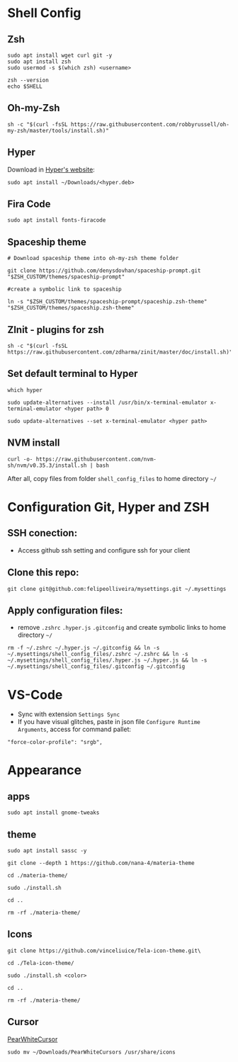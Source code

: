 # Shell Config

## Zsh

```
sudo apt install wget curl git -y
sudo apt install zsh
sudo usermod -s $(which zsh) <username>

zsh --version
echo $SHELL
```

## Oh-my-Zsh

```
sh -c "$(curl -fsSL https://raw.githubusercontent.com/robbyrussell/oh-my-zsh/master/tools/install.sh)"
```

## Hyper

Download in [Hyper's website](https://hyper.is/#installation):

```
sudo apt install ~/Downloads/<hyper.deb>
```

## Fira Code

```
sudo apt install fonts-firacode
```

## Spaceship theme

```
# Download spaceship theme into oh-my-zsh theme folder

git clone https://github.com/denysdovhan/spaceship-prompt.git "$ZSH_CUSTOM/themes/spaceship-prompt"

#create a symbolic link to spaceship

ln -s "$ZSH_CUSTOM/themes/spaceship-prompt/spaceship.zsh-theme" "$ZSH_CUSTOM/themes/spaceship.zsh-theme"
```

## ZInit - plugins for zsh

```
sh -c "$(curl -fsSL https://raw.githubusercontent.com/zdharma/zinit/master/doc/install.sh)"
```

## Set default terminal to Hyper

```
which hyper

sudo update-alternatives --install /usr/bin/x-terminal-emulator x-terminal-emulator <hyper path> 0

sudo update-alternatives --set x-terminal-emulator <hyper path>
```

## NVM install

```
curl -o- https://raw.githubusercontent.com/nvm-sh/nvm/v0.35.3/install.sh | bash
```

After all, copy files from folder `shell_config_files` to home directory `~/`

# Configuration Git, Hyper and ZSH

## SSH conection:

- Access github ssh setting and configure ssh for your client

## Clone this repo:

```
git clone git@github.com:felipeolliveira/mysettings.git ~/.mysettings
```

## Apply configuration files:

- remove `.zshrc` `.hyper.js` `.gitconfig` and create symbolic links to home directory `~/`

```
rm -f ~/.zshrc ~/.hyper.js ~/.gitconfig && ln -s ~/.mysettings/shell_config_files/.zshrc ~/.zshrc && ln -s ~/.mysettings/shell_config_files/.hyper.js ~/.hyper.js && ln -s ~/.mysettings/shell_config_files/.gitconfig ~/.gitconfig
```

# VS-Code

- Sync with extension `Settings Sync`
- If you have visual glitches, paste in json file `Configure Runtime Arguments`, access for command pallet:

```
"force-color-profile": "srgb",
```

# Appearance

## apps

```
sudo apt install gnome-tweaks
```

## theme

```
sudo apt install sassc -y

git clone --depth 1 https://github.com/nana-4/materia-theme

cd ./materia-theme/

sudo ./install.sh

cd ..

rm -rf ./materia-theme/
```

## Icons

```
git clone https://github.com/vinceliuice/Tela-icon-theme.git\

cd ./Tela-icon-theme/

sudo ./install.sh <color>

cd ..

rm -rf ./materia-theme/
```

## Cursor

[PearWhiteCursor](https://www.gnome-look.org/p/1327310/)

```
sudo mv ~/Downloads/PearWhiteCursors /usr/share/icons
```
